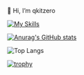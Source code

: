 👋 Hi, I’m qkitzero

[![My Skills](https://skillicons.dev/icons?i=go,python,ts,react,nextjs,docker,gcp,aws)](https://skillicons.dev)

[![Anurag's GitHub stats](https://github-readme-stats.vercel.app/api?username=qkitzero&show_icons=true&theme=synthwave)](https://github.com/anuraghazra/github-readme-stats)

![Top Langs](https://github-readme-stats.vercel.app/api/top-langs/?username=qkitzero&layout=compact&theme=synthwave)

[![trophy](https://github-profile-trophy.vercel.app/?username=qkitzero&theme=onedark)](https://github.com/ryo-ma/github-profile-trophy)